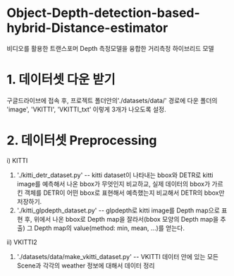 # Object-Depth-detection-based-hybrid-Distance-estimator
비디오를 활용한 트랜스포머 Depth 측정모델을 융합한 거리측정 하이브리드 모델



# 1. 데이터셋 다운 받기
구글드라이브에 접속 후, 프로젝트 폴더안의'./datasets/data/' 경로에 다운
폴더의 'image', 'VKITTI', 'VKITTI_txt' 이렇게 3개가 나오도록 설정.

# 2. 데이터셋 Preprocessing
i) KITTI
1. './kitti_detr_dataset.py'  -- kitti dataset이 나타내는 bbox와 DETR로 kitti image를 예측해서 나온 bbox가 무엇인지 비교하교, 실제 데이터의 bbox가 가르킨 객체를 DETR이 어떤 bbox로 표현해서 예측했는지 비교해서 DETR의 bbox만 저장하기.  
2. './kitti_glpdepth_dataset.py'  -- glpdepth로 kitti image를 Depth map으로 표현 후, 위에서 나온 bbox로 Depth map을 잘라서(bbox 모양의 Depth map을 추출) 그 Depth map의 value(method: min, mean, ...)를 얻는다.  

ii) VKITTI2  
1. './datasets/data/make_vkitti_dataset.py'  -- VKITTI 데이터 안에 있는 모든 Scene과 각각의 weather 정보에 대해서 데이터 정리  
